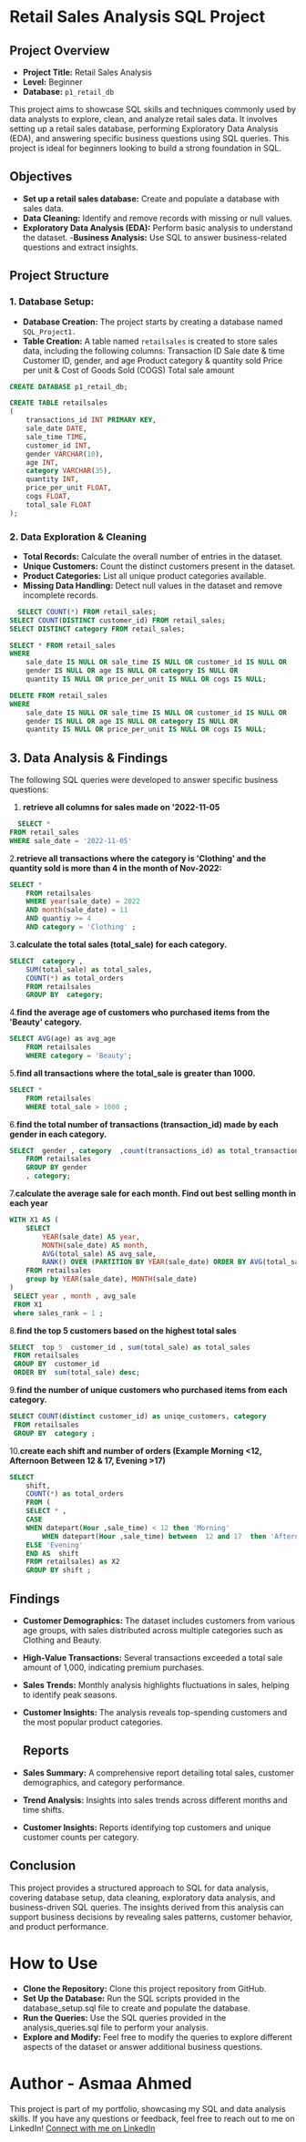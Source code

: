  # Retail Sales Analysis SQL Project
 ## Project Overview
- **Project Title:** Retail Sales Analysis
- **Level:** Beginner
- **Database:** `p1_retail_db`

This project aims to showcase SQL skills and techniques commonly used by data analysts to explore, clean, and analyze retail sales data. It involves setting up a retail sales database, performing Exploratory Data Analysis (EDA), and answering specific business questions using SQL queries. This project is ideal for beginners looking to build a strong foundation in SQL.

 ## Objectives
- **Set up a retail sales database:** Create and populate a database with sales data.
- **Data Cleaning:** Identify and remove records with missing or null values.
- **Exploratory Data Analysis (EDA):** Perform basic analysis to understand the dataset.
-**Business Analysis:** Use SQL to answer business-related questions and extract insights.

 ## Project Structure
 ###  1. **Database Setup:**
 - **Database Creation:** The project starts by creating a database named `SQL_Project1.`
 - **Table Creation:** A table named `retailsales` is created to store sales data, including the following columns:
Transaction ID
Sale date & time
Customer ID, gender, and age
Product category & quantity sold
Price per unit & Cost of Goods Sold (COGS)
Total sale amount

``` sql
CREATE DATABASE p1_retail_db;

CREATE TABLE retailsales
(
    transactions_id INT PRIMARY KEY,
    sale_date DATE,	
    sale_time TIME,
    customer_id INT,	
    gender VARCHAR(10),
    age INT,
    category VARCHAR(35),
    quantity INT,
    price_per_unit FLOAT,	
    cogs FLOAT,
    total_sale FLOAT
);
```
 ### 2. **Data Exploration & Cleaning**
- **Total Records:** Calculate the overall number of entries in the dataset.
- **Unique Customers:** Count the distinct customers present in the dataset.
- **Product Categories:** List all unique product categories available.
- **Missing Data Handling:** Detect null values in the dataset and remove incomplete records.
``` sql
  SELECT COUNT(*) FROM retail_sales;
SELECT COUNT(DISTINCT customer_id) FROM retail_sales;
SELECT DISTINCT category FROM retail_sales;

SELECT * FROM retail_sales
WHERE 
    sale_date IS NULL OR sale_time IS NULL OR customer_id IS NULL OR 
    gender IS NULL OR age IS NULL OR category IS NULL OR 
    quantity IS NULL OR price_per_unit IS NULL OR cogs IS NULL;

DELETE FROM retail_sales
WHERE 
    sale_date IS NULL OR sale_time IS NULL OR customer_id IS NULL OR 
    gender IS NULL OR age IS NULL OR category IS NULL OR 
    quantity IS NULL OR price_per_unit IS NULL OR cogs IS NULL;
```
## **3. Data Analysis & Findings**
 The following SQL queries were developed to answer specific business questions:
1. **retrieve all columns for sales made on '2022-11-05**
``` sql
  SELECT *
FROM retail_sales
WHERE sale_date = '2022-11-05'
```
2.**retrieve all transactions where the category is 'Clothing' and the quantity sold is more than 4 in the month of Nov-2022:**
``` sql
SELECT *
	FROM retailsales
	WHERE year(sale_date) = 2022  
	AND month(sale_date) = 11
	AND quantiy >= 4 
	AND category = 'Clothing' ;
```
3.**calculate the total sales (total_sale) for each category.**
``` sql
SELECT  category ,
	SUM(total_sale) as total_sales,
	COUNT(*) as total_orders
	FROM retailsales
	GROUP BY  category;
```
4.**find the average age of customers who purchased items from the 'Beauty' category.**
``` sql
SELECT AVG(age) as avg_age
	FROM retailsales
	WHERE category = 'Beauty';
```
5.**find all transactions where the total_sale is greater than 1000.**
``` sql
SELECT * 
	FROM retailsales
	WHERE total_sale > 1000 ;
```
6.**find the total number of transactions (transaction_id) made by each gender in each category.**
``` sql
SELECT  gender , category  ,count(transactions_id) as total_transaction
	FROM retailsales
	GROUP BY gender
	, category;
```
7.**calculate the average sale for each month. Find out best selling month in each year**
``` sql
WITH X1 AS (
    SELECT
        YEAR(sale_date) AS year, 
        MONTH(sale_date) AS month, 
        AVG(total_sale) AS avg_sale, 
        RANK() OVER (PARTITION BY YEAR(sale_date) ORDER BY AVG(total_sale) DESC) AS sales_rank
    FROM retailsales
    group by YEAR(sale_date), MONTH(sale_date)
)
 SELECT year , month , avg_sale 
 FROM X1
 where sales_rank = 1 ;
```
8.**find the top 5 customers based on the highest total sales**
``` sql
SELECT  top 5  customer_id , sum(total_sale) as total_sales 
 FROM retailsales
 GROUP BY  customer_id 
 ORDER BY  sum(total_sale) desc;
```
9.**find the number of unique customers who purchased items from each category.**
``` sql
SELECT COUNT(distinct customer_id) as uniqe_customers, category 
 FROM retailsales
 GROUP BY  category ;
```
10.**create each shift and number of orders (Example Morning <12, Afternoon Between 12 & 17, Evening >17)**
``` sql
SELECT
	shift,
	COUNT(*) as total_orders 
	FROM (
	SELECT * ,
	CASE 
	WHEN datepart(Hour ,sale_time) < 12 then 'Morning'
        WHEN datepart(Hour ,sale_time) between  12 and 17  then 'Afternoon'
	ELSE 'Evening'
	END AS  shift 
	FROM retailsales) as X2
	GROUP BY shift ;
```
## **Findings**

- **Customer Demographics:** The dataset includes customers from various age groups, with sales distributed across multiple categories such as Clothing and Beauty.

- **High-Value Transactions:** Several transactions exceeded a total sale amount of 1,000, indicating premium purchases.

- **Sales Trends:** Monthly analysis highlights fluctuations in sales, helping to identify peak seasons.

- **Customer Insights:** The analysis reveals top-spending customers and the most popular product categories.
  
  ## **Reports**

- **Sales Summary:** A comprehensive report detailing total sales, customer demographics, and category performance.

- **Trend Analysis:** Insights into sales trends across different months and time shifts.

- **Customer Insights:** Reports identifying top customers and unique customer counts per category.

 ## **Conclusion**

This project provides a structured approach to SQL for data analysis, covering database setup, data cleaning, exploratory data analysis, and business-driven SQL queries. The insights derived from this analysis can support business decisions by revealing sales patterns, customer behavior, and product performance.

# **How to Use**
- **Clone the Repository:** Clone this project repository from GitHub.
- **Set Up the Database:** Run the SQL scripts provided in the database_setup.sql file to create and populate the database.
- **Run the Queries:** Use the SQL queries provided in the analysis_queries.sql file to perform your analysis.
- **Explore and Modify:** Feel free to modify the queries to explore different aspects of the dataset or answer additional business questions.

# **Author - Asmaa Ahmed**
This project is part of my portfolio, showcasing my SQL and data analysis skills. If you have any questions or feedback, feel free to reach out to me on LinkedIn!
[Connect with me on LinkedIn](https://eg.linkedin.com/in/asmaa-ahmed-375912222)













